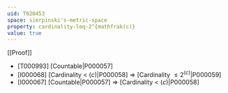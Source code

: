 ```yaml
---
uid: T020453
space: sierpinski's-metric-space
property: cardinality-leq-2^{mathfrak(c)}
value: true
---
```

[[Proof]]

* [T000993] [Countable|P000057]
* [I000068] [Cardinality < $\mathfrak(c)$|P000058] => [Cardinality $\leq 2^{\mathfrak(c)}$|P000059]
* [I000067] [Countable|P000057] => [Cardinality < $\mathfrak(c)$|P000058]

